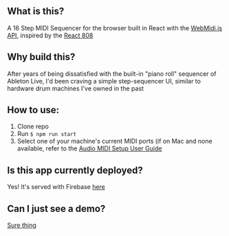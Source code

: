 ## What is this?

A 16 Step MIDI Sequencer for the browser built in React with the [WebMidi.js API](https://webmidijs.org/docs/), inspired by the [React 808](https://github.com/joeshub/react-808) 

## Why build this?

After years of being dissatisfied with the built-in "piano roll" sequencer of Ableton Live, I'd been craving a simple step-sequencer UI, similar to hardware drum machines I've owned in the past

## How to use:

1. Clone repo
2. Run `$ npm run start`
3. Select one of your machine's current MIDI ports (if on Mac and none available, refer to the [Audio MIDI Setup User Guide](https://support.apple.com/guide/audio-midi-setup/set-up-midi-devices-ams875bae1e0/mac)

## Is this app currently deployed?

Yes! It's served with Firebase [here](https://react-midi-sequencer.web.app/)

## Can I just see a demo?

[Sure thing](https://www.youtube.com/watch?v=XniKvlTvUpo)
